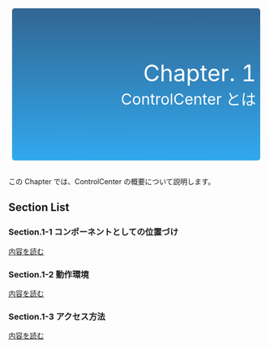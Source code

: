 <table style="border-collapse: separate; border-spacing: 5px 0; margin: 0 auto; width: 500px;">
  <tr>
    <td style="color: #fff; background: linear-gradient(#326693, #31A9EE); border-radius: 5px; width: 600px; height: 300px; text-align: right;">
      <font style="font-size: 45px">Chapter. 1</font><br />
      <font style="font-size: 30px">ControlCenter とは</font>
    </td>
  </tr>
</table>
<br />

この Chapter では、ControlCenter の概要について説明します。
## Section List
### Section.1-1 コンポーネントとしての位置づけ
[内容を読む](1-1.md)
### Section.1-2 動作環境
[内容を読む](1-2.md)
### Section.1-3 アクセス方法
[内容を読む](1-3.md)
